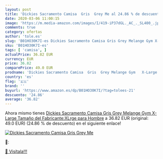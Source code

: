 ```yaml
---
layout: post
title: 'Dickies Sacramento Camisa  Gris  Grey Me al 24.86 % de descuento'
date: 2020-03-06 11:00:15
image: 'https://m.media-amazon.com/images/I/419-iP37dGL._AC_._SL400_.jpg'
comments: true
category: ofertas
author: 'tole.es'
slug: 'B01HO30K7I-es Dickies Sacramento Camisa Gris Grey Melange Gym X-Large...'
sku: 'B01HO30K7I-es'
tags: [ 'camisa', ]
actualPrice: 36.82 EUR
currency: EUR
price: 36.82
comparePrice: 49.0 EUR
prodname: 'Dickies Sacramento Camisa  Gris  Grey Melange Gym   X-Large  Tamaño del Fabricante:XLrge  para Hombre'
country: 'es'
flag: '🇪🇸'
brand: ''
buyurl: 'https://www.amazon.es/dp/B01HO30K7I/?tag=tolees-21'
descuento: '24.86'
average: '36.82'
---
```


Ahora mismo tienes [Dickies Sacramento Camisa  Gris  Grey Melange Gym   X-Large  Tamaño del Fabricante:XLrge  para Hombre](https://www.amazon.es/dp/B01HO30K7I/?tag=tolees-21) a 36.82 EUR (original: 49.0 EUR) (24.86 %  de descuento) en el siguiente enlace!

[![Dickies Sacramento Camisa  Gris  Grey Me](https://m.media-amazon.com/images/I/419-iP37dGL._AC_._SL400_.jpg)](https://www.amazon.es/dp/B01HO30K7I/?tag=tolees-21)

🔎:


[🛒 Visítala!!!](https://www.amazon.es/dp/B01HO30K7I/?tag=tolees-21)
